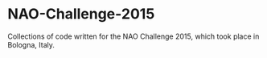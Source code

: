 # NAO-Challenge-2015
Collections of code written for the NAO Challenge 2015, which took place in Bologna, Italy.
